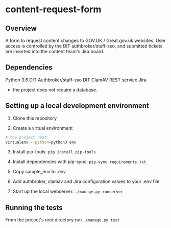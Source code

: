 # content-request-form

## Overview

A form to request content changes to GOV.UK / Great.gov.uk websites.  User access is controlled by the DIT authbroker/staff-sso, and submitted tickets are inserted into the content team's Jira board.


## Dependencies

Python 3.6
DIT Authbroker/staff-sso
DIT ClamAV REST service
Jira

* the project does not require a database.


## Setting up a local development environment

1. Clone this repository

2. Create a virtual environment

```bash
# the project root:
virtualenv --python=python3 env
```

3. Install pip-tools: `pip install pip-tools`

4. Install dependencies with pip-sync: `pip-sync requirements.txt`

5. Copy sample_env to .env

6. Add authbroker, clamav and Jira configuration values to your .env file

7. Start up the local webserver: `./manage.py runserver`


## Running the tests

From the project's root directory run `./manage.py test`
